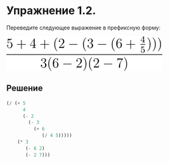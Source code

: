 # Упражнение 1.2.

Переведите следующее выражение в префиксную форму:

![equation](1.2.svg)

## Решение

```scheme
(/ (+ 5
      4
      (- 2
        (- 3
          (+ 6
             (/ 4 5)))))
    (* 3
       (- 6 2)
       (- 2 7)))
```
